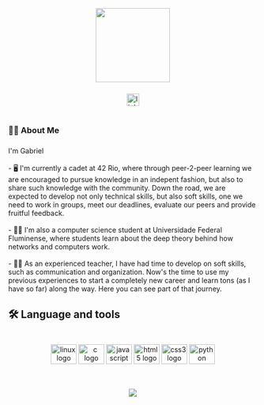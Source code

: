 <div align="center">
  <img height="150" src="https://media2.giphy.com/media/lcs5BL0NIM4WMv61a9/giphy.gif?cid=ecf05e47b2ujwylbex5ayorupat0c9bi0w0jg1b5capll0nx&rid=giphy.gif&ct=g"  />
</div>

###

<div align="center">
  <a href="https://www.linkedin.com/in/gabrielsimonassi/" target="_blank">
    <img src="https://img.shields.io/static/v1?message=LinkedIn&logo=linkedin&label=&color=0077B5&logoColor=white&labelColor=&style=for-the-badge" height="25" alt="linkedin logo"  />
  </a>
</div>

###

<h1 align="center"></h1>

###

<h3 align="left">👩‍💻  About Me</h3>

###

<p align="left">I'm Gabriel<br><br>- 🖥️ I'm currently a cadet at 42 Rio, where through peer-2-peer learning we are encouraged to pursue knowledge in an indepent fashion, but also to share such knowledge with the community. Down the road, we are expected to develop not only technical skills, but also soft skills, one we need to work in groups, meet our deadlines, evaluate our peers and provide fruitful feedback.<br><br>- 👨‍🎓 I'm also a computer science student at Universidade Federal Fluminense, where students learn about the deep theory behind how networks and computers work.<br><br>- 👨‍🏫 As an experienced teacher, I have had time to develop on soft skills, such as communication and organization. Now's the time to use my previous experiences to start a completely new career and learn tons (as I have so far) along the way. Here you can see part of that journey.</p>

###

<h2 align="left">🛠 Language and tools</h2>

###

<br clear="both">

<div align="center">
  <img src="https://cdn.jsdelivr.net/gh/devicons/devicon/icons/linux/linux-original.svg" height="40" width="52" alt="linux logo"  />
  <img src="https://cdn.jsdelivr.net/gh/devicons/devicon/icons/c/c-original.svg" height="40" width="52" alt="c logo"  />
  <img src="https://cdn.jsdelivr.net/gh/devicons/devicon/icons/javascript/javascript-original.svg" height="40" width="52" alt="javascript logo"  />
  <img src="https://cdn.jsdelivr.net/gh/devicons/devicon/icons/html5/html5-original.svg" height="40" width="52" alt="html5 logo"  />
  <img src="https://cdn.jsdelivr.net/gh/devicons/devicon/icons/css3/css3-original.svg" height="40" width="52" alt="css3 logo"  />
  <img src="https://cdn.jsdelivr.net/gh/devicons/devicon/icons/python/python-original.svg" height="40" width="52" alt="python logo"  />
</div>

###

<h2 align="left"></h2>

###

<br clear="both">

<div align="center">
  <img src="https://visitor-badge.laobi.icu/badge?page_id=GabrielSimonassi.GabrielSimonassi&"  />
</div>

###
